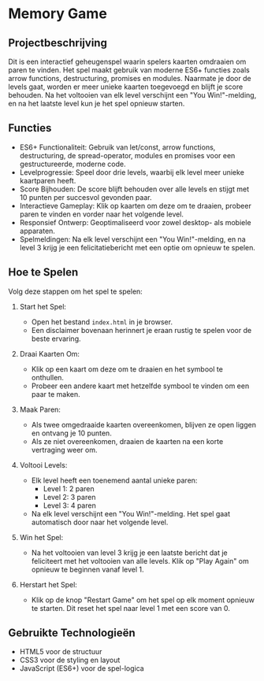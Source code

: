 # Memory Game

## Projectbeschrijving
Dit is een interactief geheugenspel waarin spelers kaarten omdraaien om paren te vinden. Het spel maakt gebruik van moderne ES6+ functies zoals arrow functions, destructuring, promises en modules. Naarmate je door de levels gaat, worden er meer unieke kaarten toegevoegd en blijft je score behouden. Na het voltooien van elk level verschijnt een "You Win!"-melding, en na het laatste level kun je het spel opnieuw starten.

## Functies
- ES6+ Functionaliteit: Gebruik van let/const, arrow functions, destructuring, de spread-operator, modules en promises voor een gestructureerde, moderne code.
- Levelprogressie: Speel door drie levels, waarbij elk level meer unieke kaartparen heeft.
- Score Bijhouden: De score blijft behouden over alle levels en stijgt met 10 punten per succesvol gevonden paar.
- Interactieve Gameplay: Klik op kaarten om deze om te draaien, probeer paren te vinden en vorder naar het volgende level.
- Responsief Ontwerp: Geoptimaliseerd voor zowel desktop- als mobiele apparaten.
- Spelmeldingen: Na elk level verschijnt een "You Win!"-melding, en na level 3 krijg je een felicitatiebericht met een optie om opnieuw te spelen.

## Hoe te Spelen
Volg deze stappen om het spel te spelen:

1. Start het Spel:
   - Open het bestand `index.html` in je browser.
   - Een disclaimer bovenaan herinnert je eraan rustig te spelen voor de beste ervaring.

2. Draai Kaarten Om:
   - Klik op een kaart om deze om te draaien en het symbool te onthullen.
   - Probeer een andere kaart met hetzelfde symbool te vinden om een paar te maken.

3. Maak Paren:
   - Als twee omgedraaide kaarten overeenkomen, blijven ze open liggen en ontvang je 10 punten.
   - Als ze niet overeenkomen, draaien de kaarten na een korte vertraging weer om.

4. Voltooi Levels:
   - Elk level heeft een toenemend aantal unieke paren:
     - Level 1: 2 paren
     - Level 2: 3 paren
     - Level 3: 4 paren
   - Na elk level verschijnt een "You Win!"-melding. Het spel gaat automatisch door naar het volgende level.

5. Win het Spel:
   - Na het voltooien van level 3 krijg je een laatste bericht dat je feliciteert met het voltooien van alle levels. Klik op "Play Again" om opnieuw te beginnen vanaf level 1.

6. Herstart het Spel:
   - Klik op de knop "Restart Game" om het spel op elk moment opnieuw te starten. Dit reset het spel naar level 1 met een score van 0.

## Gebruikte Technologieën
- HTML5 voor de structuur
- CSS3 voor de styling en layout
- JavaScript (ES6+) voor de spel-logica